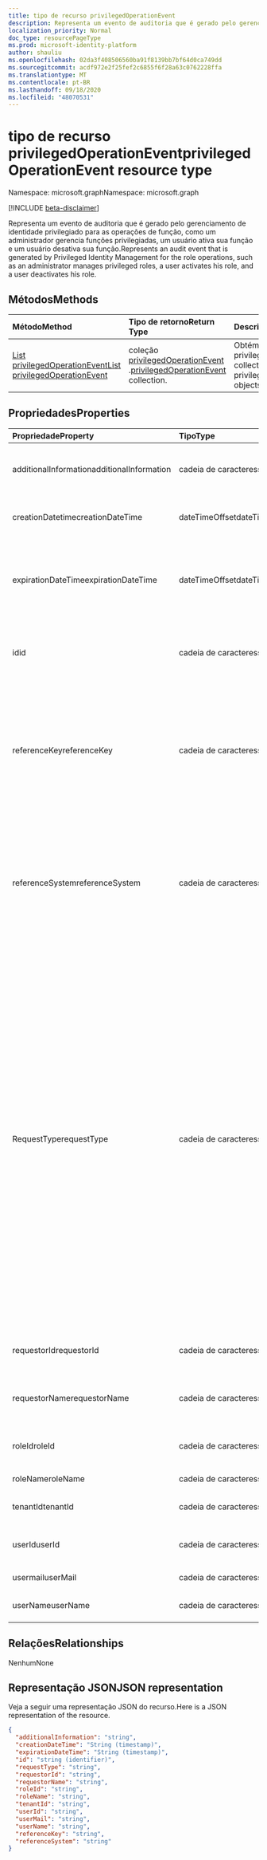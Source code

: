 ```yaml
---
title: tipo de recurso privilegedOperationEvent
description: Representa um evento de auditoria que é gerado pelo gerenciamento de identidade privilegiado para as operações de função, como um administrador gerencia funções privilegiadas, um usuário ativa sua função e um usuário desativa sua função.
localization_priority: Normal
doc_type: resourcePageType
ms.prod: microsoft-identity-platform
author: shauliu
ms.openlocfilehash: 02da3f408506560ba91f8139bb7bf64d0ca749dd
ms.sourcegitcommit: acdf972e2f25fef2c6855f6f28a63c0762228ffa
ms.translationtype: MT
ms.contentlocale: pt-BR
ms.lasthandoff: 09/18/2020
ms.locfileid: "48070531"
---
```

# <a name="privilegedoperationevent-resource-type"></a><span data-ttu-id="7ccef-103">tipo de recurso privilegedOperationEvent</span><span class="sxs-lookup"><span data-stu-id="7ccef-103">privilegedOperationEvent resource type</span></span>

<span data-ttu-id="7ccef-104">Namespace: microsoft.graph</span><span class="sxs-lookup"><span data-stu-id="7ccef-104">Namespace: microsoft.graph</span></span>

[!INCLUDE [beta-disclaimer](../../includes/beta-disclaimer.md)]

<span data-ttu-id="7ccef-105">Representa um evento de auditoria que é gerado pelo gerenciamento de identidade privilegiado para as operações de função, como um administrador gerencia funções privilegiadas, um usuário ativa sua função e um usuário desativa sua função.</span><span class="sxs-lookup"><span data-stu-id="7ccef-105">Represents an audit event that is generated by Privileged Identity Management for the role operations, such as an administrator manages privileged roles, a user activates his role, and a user deactivates his role.</span></span>


## <a name="methods"></a><span data-ttu-id="7ccef-106">Métodos</span><span class="sxs-lookup"><span data-stu-id="7ccef-106">Methods</span></span>

| <span data-ttu-id="7ccef-107">Método</span><span class="sxs-lookup"><span data-stu-id="7ccef-107">Method</span></span>           | <span data-ttu-id="7ccef-108">Tipo de retorno</span><span class="sxs-lookup"><span data-stu-id="7ccef-108">Return Type</span></span>    |<span data-ttu-id="7ccef-109">Descrição</span><span class="sxs-lookup"><span data-stu-id="7ccef-109">Description</span></span>|
|:---------------|:--------|:----------|
|[<span data-ttu-id="7ccef-110">List privilegedOperationEvent</span><span class="sxs-lookup"><span data-stu-id="7ccef-110">List privilegedOperationEvent</span></span>](../api/privilegedoperationevent-list.md) | <span data-ttu-id="7ccef-111">coleção [privilegedOperationEvent](privilegedoperationevent.md) .</span><span class="sxs-lookup"><span data-stu-id="7ccef-111">[privilegedOperationEvent](privilegedoperationevent.md) collection.</span></span> |<span data-ttu-id="7ccef-112">Obtém a coleção de objetos privilegedOperationEvent.</span><span class="sxs-lookup"><span data-stu-id="7ccef-112">Get collection of privilegedOperationEvent objects.</span></span>|

## <a name="properties"></a><span data-ttu-id="7ccef-113">Propriedades</span><span class="sxs-lookup"><span data-stu-id="7ccef-113">Properties</span></span>
| <span data-ttu-id="7ccef-114">Propriedade</span><span class="sxs-lookup"><span data-stu-id="7ccef-114">Property</span></span>     | <span data-ttu-id="7ccef-115">Tipo</span><span class="sxs-lookup"><span data-stu-id="7ccef-115">Type</span></span>   |<span data-ttu-id="7ccef-116">Descrição</span><span class="sxs-lookup"><span data-stu-id="7ccef-116">Description</span></span>|
|:---------------|:--------|:----------|
|<span data-ttu-id="7ccef-117">additionalInformation</span><span class="sxs-lookup"><span data-stu-id="7ccef-117">additionalInformation</span></span>|<span data-ttu-id="7ccef-118">cadeia de caracteres</span><span class="sxs-lookup"><span data-stu-id="7ccef-118">string</span></span>|<span data-ttu-id="7ccef-119">Informações detalhadas sobre a leitura humana para o evento.</span><span class="sxs-lookup"><span data-stu-id="7ccef-119">Detailed human readable information for the event.</span></span>|
|<span data-ttu-id="7ccef-120">creationDatetime</span><span class="sxs-lookup"><span data-stu-id="7ccef-120">creationDateTime</span></span>|<span data-ttu-id="7ccef-121">dateTimeOffset</span><span class="sxs-lookup"><span data-stu-id="7ccef-121">dateTimeOffset</span></span>|<span data-ttu-id="7ccef-122">Indica a hora em que o evento é criado.</span><span class="sxs-lookup"><span data-stu-id="7ccef-122">Indicates the time when the event is created.</span></span>|
|<span data-ttu-id="7ccef-123">expirationDateTime</span><span class="sxs-lookup"><span data-stu-id="7ccef-123">expirationDateTime</span></span>|<span data-ttu-id="7ccef-124">dateTimeOffset</span><span class="sxs-lookup"><span data-stu-id="7ccef-124">dateTimeOffset</span></span>|<span data-ttu-id="7ccef-125">Isso é usado apenas quando RequestType é "Activate" e indica o tempo de expiração da ativação da função.</span><span class="sxs-lookup"><span data-stu-id="7ccef-125">This is only used when the requestType is "Activate", and it indicates the expiration time for the role activation.</span></span>|
|<span data-ttu-id="7ccef-126">id</span><span class="sxs-lookup"><span data-stu-id="7ccef-126">id</span></span>|<span data-ttu-id="7ccef-127">cadeia de caracteres</span><span class="sxs-lookup"><span data-stu-id="7ccef-127">string</span></span>|<span data-ttu-id="7ccef-128">O identificador exclusivo para o privilegedOperationEvent.</span><span class="sxs-lookup"><span data-stu-id="7ccef-128">The unique identifier for privilegedOperationEvent.</span></span> <span data-ttu-id="7ccef-129">Somente leitura.</span><span class="sxs-lookup"><span data-stu-id="7ccef-129">Read-only.</span></span>|
|<span data-ttu-id="7ccef-130">referenceKey</span><span class="sxs-lookup"><span data-stu-id="7ccef-130">referenceKey</span></span>|<span data-ttu-id="7ccef-131">cadeia de caracteres</span><span class="sxs-lookup"><span data-stu-id="7ccef-131">string</span></span>|<span data-ttu-id="7ccef-132">Número do tíquete de solicitação/incidente durante a ativação de função.</span><span class="sxs-lookup"><span data-stu-id="7ccef-132">Incident/Request ticket number during role activation.</span></span> <span data-ttu-id="7ccef-133">O valor é apresentado somente se o número do tíquete for fornecido durante a ativação de função.</span><span class="sxs-lookup"><span data-stu-id="7ccef-133">The value is presented only if the ticket number is provided during role activation.</span></span>|
|<span data-ttu-id="7ccef-134">referenceSystem</span><span class="sxs-lookup"><span data-stu-id="7ccef-134">referenceSystem</span></span>|<span data-ttu-id="7ccef-135">cadeia de caracteres</span><span class="sxs-lookup"><span data-stu-id="7ccef-135">string</span></span>|<span data-ttu-id="7ccef-136">Sistema de tíquetes de solicitações/incidentes fornecido durante a ativação do Tole.</span><span class="sxs-lookup"><span data-stu-id="7ccef-136">Incident/Request ticketing system provided during tole activation.</span></span> <span data-ttu-id="7ccef-137">O valor é apresentado somente se o sistema de tíquete for fornecido durante a ativação de função.</span><span class="sxs-lookup"><span data-stu-id="7ccef-137">The value is presented only if the ticket system is provided during role activation.</span></span>|
|<span data-ttu-id="7ccef-138">RequestType</span><span class="sxs-lookup"><span data-stu-id="7ccef-138">requestType</span></span>|<span data-ttu-id="7ccef-139">cadeia de caracteres</span><span class="sxs-lookup"><span data-stu-id="7ccef-139">string</span></span>|<span data-ttu-id="7ccef-140">O tipo de operação de solicitação.</span><span class="sxs-lookup"><span data-stu-id="7ccef-140">The request operation type.</span></span> <span data-ttu-id="7ccef-141">O valor de RequestType pode ser: ```Assign``` (atribuição de função), ```Activate``` (ativação de função), ```Unassign``` (atribuição de função remover), ( ```Deactivate``` desativação de função), (examinar alertas de segurança), (ignorar o alerta de segurança), (corrigir um problema de alerta de segurança), ( ```ScanAlersNow``` ```DismissAlert``` ```FixAlertItem``` ```AccessReview_Review``` revisar uma ```AccessReview_Create``` ```AccessReview_Update``` ```AccessReview_Delete``` revisão de acesso)</span><span class="sxs-lookup"><span data-stu-id="7ccef-141">The requestType value can be: ```Assign``` (role assignment), ```Activate``` (role activation), ```Unassign``` (remove role assignment), ```Deactivate``` (role deactivation), ```ScanAlersNow``` (scan security alerts), ```DismissAlert``` (dismiss security alert), ```FixAlertItem``` (fix a security alert issue), ```AccessReview_Review``` (review an Access Review), ```AccessReview_Create``` (create an Access Review), ```AccessReview_Update``` (update an Access Review), and ```AccessReview_Delete``` (delete an Access Review).</span></span>|
|<span data-ttu-id="7ccef-142">requestorId</span><span class="sxs-lookup"><span data-stu-id="7ccef-142">requestorId</span></span>|<span data-ttu-id="7ccef-143">cadeia de caracteres</span><span class="sxs-lookup"><span data-stu-id="7ccef-143">string</span></span>|<span data-ttu-id="7ccef-144">A ID de usuário do solicitante que inicia a operação.</span><span class="sxs-lookup"><span data-stu-id="7ccef-144">The user id of the requestor who initiates the operation.</span></span>|
|<span data-ttu-id="7ccef-145">requestorName</span><span class="sxs-lookup"><span data-stu-id="7ccef-145">requestorName</span></span>|<span data-ttu-id="7ccef-146">cadeia de caracteres</span><span class="sxs-lookup"><span data-stu-id="7ccef-146">string</span></span>|<span data-ttu-id="7ccef-147">O nome de usuário do solicitante que inicia a operação.</span><span class="sxs-lookup"><span data-stu-id="7ccef-147">The user name of the requestor who initiates the operation.</span></span>|
|<span data-ttu-id="7ccef-148">roleId</span><span class="sxs-lookup"><span data-stu-id="7ccef-148">roleId</span></span>|<span data-ttu-id="7ccef-149">cadeia de caracteres</span><span class="sxs-lookup"><span data-stu-id="7ccef-149">string</span></span>|<span data-ttu-id="7ccef-150">A ID da função associada à operação.</span><span class="sxs-lookup"><span data-stu-id="7ccef-150">The id of the role that is associated with the operation.</span></span>|
|<span data-ttu-id="7ccef-151">roleName</span><span class="sxs-lookup"><span data-stu-id="7ccef-151">roleName</span></span>|<span data-ttu-id="7ccef-152">cadeia de caracteres</span><span class="sxs-lookup"><span data-stu-id="7ccef-152">string</span></span>|<span data-ttu-id="7ccef-153">O nome da função.</span><span class="sxs-lookup"><span data-stu-id="7ccef-153">The name of the role.</span></span>|
|<span data-ttu-id="7ccef-154">tenantId</span><span class="sxs-lookup"><span data-stu-id="7ccef-154">tenantId</span></span>|<span data-ttu-id="7ccef-155">cadeia de caracteres</span><span class="sxs-lookup"><span data-stu-id="7ccef-155">string</span></span>|<span data-ttu-id="7ccef-156">A ID do locatário (organização).</span><span class="sxs-lookup"><span data-stu-id="7ccef-156">The tenant (organization) id.</span></span>|
|<span data-ttu-id="7ccef-157">userId</span><span class="sxs-lookup"><span data-stu-id="7ccef-157">userId</span></span>|<span data-ttu-id="7ccef-158">cadeia de caracteres</span><span class="sxs-lookup"><span data-stu-id="7ccef-158">string</span></span>|<span data-ttu-id="7ccef-159">A ID do usuário associada à operação.</span><span class="sxs-lookup"><span data-stu-id="7ccef-159">The id of the user that is associated with the operation.</span></span>|
|<span data-ttu-id="7ccef-160">usermail</span><span class="sxs-lookup"><span data-stu-id="7ccef-160">userMail</span></span>|<span data-ttu-id="7ccef-161">cadeia de caracteres</span><span class="sxs-lookup"><span data-stu-id="7ccef-161">string</span></span>|<span data-ttu-id="7ccef-162">O email do usuário.</span><span class="sxs-lookup"><span data-stu-id="7ccef-162">The user's email.</span></span>|
|<span data-ttu-id="7ccef-163">userName</span><span class="sxs-lookup"><span data-stu-id="7ccef-163">userName</span></span>|<span data-ttu-id="7ccef-164">cadeia de caracteres</span><span class="sxs-lookup"><span data-stu-id="7ccef-164">string</span></span>|<span data-ttu-id="7ccef-165">O nome de exibição do usuário.</span><span class="sxs-lookup"><span data-stu-id="7ccef-165">The user's display name.</span></span>|

## <a name="relationships"></a><span data-ttu-id="7ccef-166">Relações</span><span class="sxs-lookup"><span data-stu-id="7ccef-166">Relationships</span></span>
<span data-ttu-id="7ccef-167">Nenhum</span><span class="sxs-lookup"><span data-stu-id="7ccef-167">None</span></span>


## <a name="json-representation"></a><span data-ttu-id="7ccef-168">Representação JSON</span><span class="sxs-lookup"><span data-stu-id="7ccef-168">JSON representation</span></span>

<span data-ttu-id="7ccef-169">Veja a seguir uma representação JSON do recurso.</span><span class="sxs-lookup"><span data-stu-id="7ccef-169">Here is a JSON representation of the resource.</span></span>

<!-- {
  "blockType": "resource",
  "optionalProperties": [

  ],
  "@odata.type": "microsoft.graph.privilegedOperationEvent"
}-->

```json
{
  "additionalInformation": "string",
  "creationDateTime": "String (timestamp)",
  "expirationDateTime": "String (timestamp)",
  "id": "string (identifier)",
  "requestType": "string",
  "requestorId": "string",
  "requestorName": "string",
  "roleId": "string",
  "roleName": "string",
  "tenantId": "string",
  "userId": "string",
  "userMail": "string",
  "userName": "string",
  "referenceKey": "string",
  "referenceSystem": "string"
}

```

<!-- uuid: 8fcb5dbc-d5aa-4681-8e31-b001d5168d79
2015-10-25 14:57:30 UTC -->
<!--
{
  "type": "#page.annotation",
  "description": "privilegedOperationEvent resource",
  "keywords": "",
  "section": "documentation",
  "tocPath": "",
  "suppressions": []
}
-->


